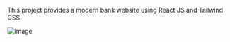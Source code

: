 This project provides a modern bank website using React JS and Tailwind CSS

![image](https://github.com/jelenad6/modern-bank-project/assets/136815108/14d1e794-479c-4df2-aa1e-29e00aa685fb)

